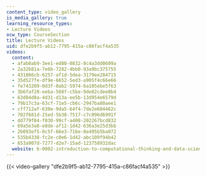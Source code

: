 ```yaml
---
content_type: video_gallery
is_media_gallery: true
learning_resource_types:
- Lecture Videos
ocw_type: CourseSection
title: Lecture Videos
uid: dfe2b9f5-ab12-7795-415a-c86facf4a535
videos:
  content:
  - afab0ab9-3ee1-ed80-0832-8c4a3dd0609a
  - 2a32b81a-7e6b-7282-4bb0-93a9bc375755
  - 431866cb-6257-af1d-5dea-3179ee284715
  - 35d527fe-df9e-6652-5ed3-a905f4c66e66
  - fe743209-0d3f-0ab2-5974-6a105ebe5f63
  - 3b6faf20-eeba-568f-c5be-9de82cdee0b4
  - 63d84d8a-4d31-d13a-ee5b-13d954e6579d
  - 79b17c3a-63cf-71e5-cb6c-2947ba80aee1
  - cff712af-630e-9da5-64f4-7de2e684462c
  - 702f681d-25ed-5b38-7517-c7c096d6991f
  - dd779f84-f030-99cf-a408-202267bcd832
  - 69a5e3a8-e8de-af12-1d42-636a3e25d3bb
  - 2b093ef5-0c5f-66e3-716e-8e495b5ba072
  - 535b4338-fc2e-c0e6-1d42-abc109f94b42
  - 653a907d-7277-d2e7-15ad-123758932dac
  website: 6-0002-introduction-to-computational-thinking-and-data-science-fall-2016
---
```



{{< video-gallery "dfe2b9f5-ab12-7795-415a-c86facf4a535" >}}

